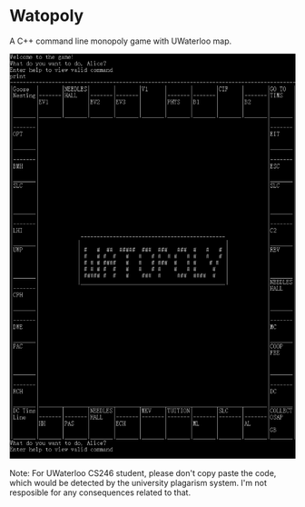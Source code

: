 # Watopoly
A C++ command line monopoly game with UWaterloo map.

![Image](Watopoly.png?raw=true)

Note: For UWaterloo CS246 student, please don't copy paste the code, which would be detected by the university plagarism system. I'm not resposible for any consequences related to that.
